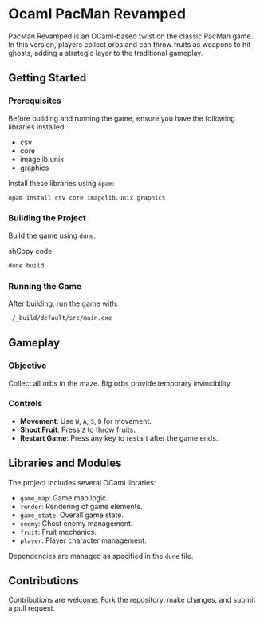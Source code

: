Ocaml PacMan Revamped
=====================

PacMan Revamped is an OCaml-based twist on the classic PacMan game. In this version, players collect orbs and can throw fruits as weapons to hit ghosts, adding a strategic layer to the traditional gameplay.

Getting Started
---------------

### Prerequisites

Before building and running the game, ensure you have the following libraries installed:

*   csv
*   core
*   imagelib.unix
*   graphics

Install these libraries using `opam`:


```sh
opam install csv core imagelib.unix graphics
```


### Building the Project

Build the game using `dune`:

shCopy code

```sh
dune build
```

### Running the Game

After building, run the game with:

```sh
./_build/default/src/main.exe
```

Gameplay
--------

### Objective

Collect all orbs in the maze. Big orbs provide temporary invincibility.

### Controls

*   **Movement**: Use `W`, `A`, `S`, `D` for movement.
*   **Shoot Fruit**: Press `Z` to throw fruits.
*   **Restart Game**: Press any key to restart after the game ends.

Libraries and Modules
---------------------

The project includes several OCaml libraries:

*   `game_map`: Game map logic.
*   `render`: Rendering of game elements.
*   `game_state`: Overall game state.
*   `enemy`: Ghost enemy management.
*   `fruit`: Fruit mechanics.
*   `player`: Player character management.

Dependencies are managed as specified in the `dune` file.


Contributions
-------------

Contributions are welcome. Fork the repository, make changes, and submit a pull request.